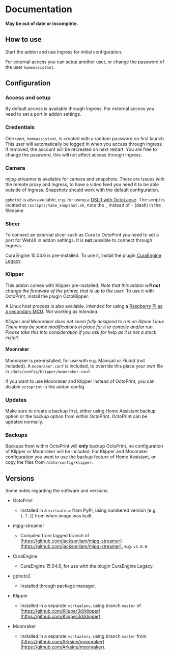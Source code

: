 # Documentation

**May be out of date or incomplete.**

## How to use

Start the addon and use Ingress for initial configuration.

For external access you can setup another user, or change the password of the user `homeassistant`.

## Configuration

### Access and setup

By default access is available through Ingress. For external access you need to set a port in addon settings.

### Credentials

One user, `homeassistant`, is created with a random password on first launch. This user will automatically be logged in when you access through Ingress. If removed, the account will be recreated on next restart. You are free to change the password, this will not affect access through Ingress.

### Camera

mjpg-streamer is available for camera and snapshots. There are issues with the remote proxy and Ingress, to have a video feed you need it to be able outside of Ingress. Snapshots should work with the default configuration.

`gphoto2` is also available, e.g. for using a [DSLR with OctoLapse](https://github.com/FormerLurker/Octolapse/wiki/V0.4---Configuring-a-DSLR). The script is located at `/scripts/take_snapshot.sh`, note the `_` instead of `-` (dash) in the filename.

### Slicer

To connect an external slicer such as Cura to OctoPrint you need to set a port for WebUI in addon settings. It is **not** possible to connect through Ingress.

CuraEngine 15.04.6 is pre-installed. To use it, install the plugin [CuraEngine Legacy](https://plugins.octoprint.org/plugins/curalegacy/).

### Klipper

This addon comes with Klipper pre-installed. *Note that this addon will **not** change the firmware of the printer, that is up to the user*.
To use it with OctoPrint, install the plugin OctoKlipper.

A Linux host process is also available, intended for using a [Raspberry Pi as a secondary MCU](https://www.klipper3d.org/RPi_microcontroller.html). *Not working as intended*.

*Klipper and Moonraker does not seem fully designed to run on Alpine Linux. There may be some modifications in place for it to compile and/or run. Please take this into consideration if you ask for help as it is not a stock install.*

#### Moonraker

Moonraker is pre-installed, for use with e.g. Mainsail or Fluidd (not included).
A `moonraker.conf` is included, to override this place your own file in `/data/config/klipper/moonraker.conf`.

If you want to use Moonraker and Klipper instead of OctoPrint, you can disable `octoprint` in the addon config.

### Updates

Make sure to create a backup first, either using Home Assistant backup option or the backup option from within OctoPrint.
OctoPrint can be updated normally.

### Backups

Backups from within OctoPrint will **only** backup OctoPrint, no configuration of Klipper or Moonraker will be included.
For Klipper and Moonraker configuration you want to use the backup feature of Home Assistant, or copy the files from `/data/config/klipper`.

## Versions

Some notes regarding the software and versions.

- OctoPrint
  - Installed in a `virtualenv` from PyPI, using numbered version (e.g. `1.7.2`) from when image was built.

- mjpg-streamer
  - Compiled from tagged branch of [https://github.com/jacksonliam/mjpg-streamer](https://github.com/jacksonliam/mjpg-streamer), e.g. `v1.0.0`.

- CuraEngine
  - CuraEngine 15.04.6, for use with the plugin CuraEngine Legacy.

- gphoto2
  - Installed through package manager.

- Klipper
  - Installed in a separate `virtualenv`, using branch `master` of [https://github.com/Klipper3d/klipper](https://github.com/Klipper3d/klipper).

- Moonraker
  - Installed in a separate `virtualenv`, using branch `master` from [https://github.com/Arksine/moonraker](https://github.com/Arksine/moonraker).
